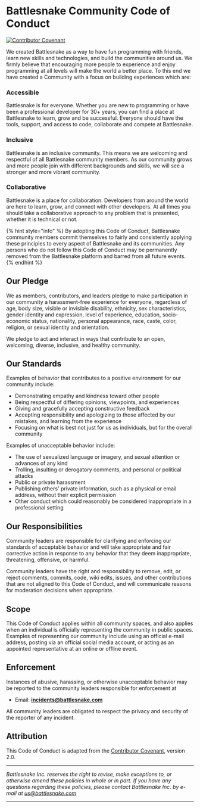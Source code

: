# Battlesnake Community Code of Conduct
[![Contributor Covenant](https://img.shields.io/badge/Contributor%20Covenant-2.0-4baaaa.svg)](code_of_conduct.md) 

We created Battlesnake as a way to have fun programming with friends, learn new skills and technologies, and build the communities around us. We firmly believe that encouraging more people to experience and enjoy programming at all levels will make the world a better place. To this end we have created a Community with a focus on building experiences which are:

### Accessible
Battlesnake is for everyone. Whether you are new to programming or have been a professional developer for 30+ years, you can find a place at Battlesnake to learn, grow and be successful. Everyone should have the tools, support, and access to code, collaborate and compete at Battlesnake.

### Inclusive
Battlesnake is an inclusive community. This means we are welcoming and respectful of all Battlesnake community members. As our community grows and more people join with different backgrounds and skills, we will see a stronger and more vibrant community.

### Collaborative
Battlesnake is a place for collaboration. Developers from around the world are here to learn, grow, and connect with other developers. At all times you should take a collaborative approach to any problem that is presented, whether it is technical or not.

{% hint style="info" %}
By adopting this Code of Conduct, Battlesnake community members commit themselves to fairly and consistently applying these principles to every aspect of Battlesnake and its communities. Any persons who do not follow this Code of Conduct may be permanently removed from the Battlesnake platform and barred from all future events.
{% endhint %}

## Our Pledge

We as members, contributors, and leaders pledge to make participation in our
community a harassment-free experience for everyone, regardless of age, body
size, visible or invisible disability, ethnicity, sex characteristics, gender
identity and expression, level of experience, education, socio-economic status,
nationality, personal appearance, race, caste, color, religion, or sexual identity
and orientation.

We pledge to act and interact in ways that contribute to an open, welcoming,
diverse, inclusive, and healthy community.

## Our Standards

Examples of behavior that contributes to a positive environment for our
community include:

* Demonstrating empathy and kindness toward other people
* Being respectful of differing opinions, viewpoints, and experiences
* Giving and gracefully accepting constructive feedback
* Accepting responsibility and apologizing to those affected by our mistakes,
  and learning from the experience
* Focusing on what is best not just for us as individuals, but for the
  overall community

Examples of unacceptable behavior include:

* The use of sexualized language or imagery, and sexual attention or
  advances of any kind
* Trolling, insulting or derogatory comments, and personal or political attacks
* Public or private harassment
* Publishing others' private information, such as a physical or email
  address, without their explicit permission
* Other conduct which could reasonably be considered inappropriate in a
  professional setting

## Our Responsibilities

Community leaders are responsible for clarifying and enforcing our standards of
acceptable behavior and will take appropriate and fair corrective action in
response to any behavior that they deem inappropriate, threatening, offensive,
or harmful.

Community leaders have the right and responsibility to remove, edit, or reject
comments, commits, code, wiki edits, issues, and other contributions that are
not aligned to this Code of Conduct, and will communicate reasons for moderation
decisions when appropriate.

## Scope

This Code of Conduct applies within all community spaces, and also applies when
an individual is officially representing the community in public spaces.
Examples of representing our community include using an official e-mail address,
posting via an official social media account, or acting as an appointed
representative at an online or offline event.

## Enforcement

Instances of abusive, harassing, or otherwise unacceptable behavior may be
reported to the community leaders responsible for enforcement at

* Email: [**incidents@battlesnake.com**](mailto:incidents@battlesnake.com)

All community leaders are obligated to respect the privacy and security of the
reporter of any incident.

## Attribution

This Code of Conduct is adapted from the [Contributor Covenant](https://www.contributor-covenant.org/version/2/0/code_of_conduct.html),
version 2.0.

---

*Battlesnake Inc. reserves the right to revise, make exceptions to, or otherwise amend these policies in whole or in part. If you have any questions regarding these policies, please contact Battlesnake Inc. by e-mail at [us@battlesnake.com](mailto:us@battlesnake.com)*

---
